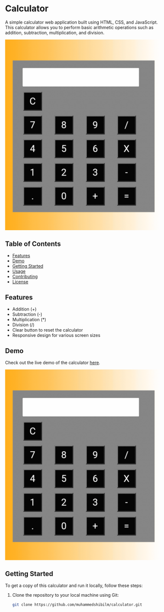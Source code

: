 # Calculator

A simple calculator web application built using HTML, CSS, and JavaScript. This calculator allows you to perform basic arithmetic operations such as addition, subtraction, multiplication, and division.

![Calculator Demo](demo.gif)

## Table of Contents

- [Features](#features)
- [Demo](#demo)
- [Getting Started](#getting-started)
- [Usage](#usage)
- [Contributing](#contributing)
- [License](#license)

## Features

- Addition (+)
- Subtraction (-)
- Multiplication (*)
- Division (/)
- Clear button to reset the calculator
- Responsive design for various screen sizes

## Demo

Check out the live demo of the calculator [here](https://your-demo-link.com).

![Calculator Demo](demo.gif)

## Getting Started

To get a copy of this calculator and run it locally, follow these steps:

1. Clone the repository to your local machine using Git:

   ```bash
   git clone https://github.com/muhammedshibilm/calculator.git
